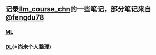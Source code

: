 ## 记录[llm_course_chn](https://github.com/friendmine/llm-course-chn)的一些笔记，部分笔记来自[@fengdu78](https://github.com/fengdu78)
### [ML](https://github.com/tsw123678/llm_course_cn_note/blob/main/ML.pdf)
### [DL](http://www.ai-start.com/dl2017/)(*尚未个人整理)
